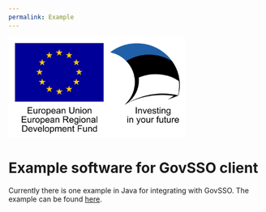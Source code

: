 ```yaml
---
permalink: Example
---
```


<img src='img/eu_regional_development_fund_horizontal.jpg' width="350" height="200" alt="European Union European Regional Development Fund"/>

# Example software for GovSSO client

Currently there is one example in Java for integrating with GovSSO. The example can be
found [here](https://github.com/e-gov/GOVSSO-Client/).
